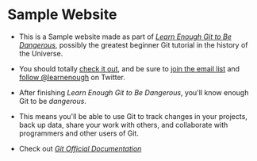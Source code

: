 # Sample Website

- This is a Sample website made as part of [_Learn Enough Git to Be Dangerous_](https://www.learnenough.com/git-tutorial), possibly the greatest beginner Git tutorial in the history of the Universe.

- You should totally [check it out](https://www.learnenough.com/git-tutorial), and be sure to [join the email list](https://www.learnenough.com/#email_list) and
  [follow @learnenough](http://twitter.com/learnenough) on Twitter.

- After finishing _Learn Enough Git to Be Dangerous_, you'll know enough Git
  to be _dangerous_.

- This means you'll be able to use Git to track changes in your projects, back up data, share your work with others, and collaborate with programmers and other users of Git.

- Check out [_Git Official Documentation_](https://git-scm.com/doc)

